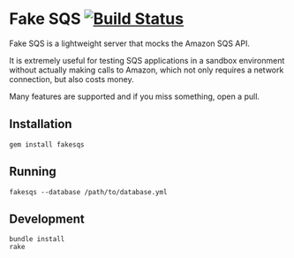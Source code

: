 # Fake SQS [![Build Status](https://secure.travis-ci.org/iain/fake_sqs.png)](http://travis-ci.org/iain/fake_sqs)

Fake SQS is a lightweight server that mocks the Amazon SQS API.

It is extremely useful for testing SQS applications in a sandbox environment without actually
making calls to Amazon, which not only requires a network connection, but also costs
money.

Many features are supported and if you miss something, open a pull.

## Installation

```
gem install fakesqs
```

## Running

```
fakesqs --database /path/to/database.yml
```

## Development

```
bundle install
rake
```
